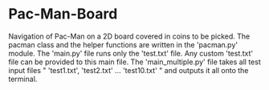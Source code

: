 # Pac-Man-Board
Navigation of Pac-Man on a 2D board covered in coins to be picked.
The pacman class and the helper functions are written in the 'pacman.py' module. 
The 'main.py' file runs only the 'test.txt' file. Any custom 'test.txt' file can be provided to this main file.
The 'main_multiple.py' file takes all test input files " 'test1.txt', 'test2.txt' ... 'test10.txt' " and outputs it all onto the terminal.
